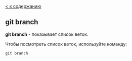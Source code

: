 [< к содержанию](./readme.md)

## git branch

**git branch** - показывает список веток.

Чтобы посмотреть список веток, используйте команду:

```bash=
git branch
```